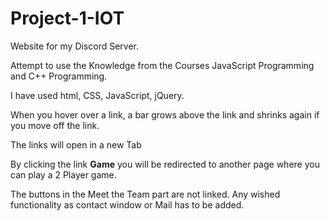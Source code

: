 # Project-1-IOT
Website for my Discord Server.

Attempt to use the Knowledge from the Courses JavaScript Programming and C++ Programming.

I have used html, CSS, JavaScript, jQuery.

When you hover over a link, a bar grows above the link and shrinks again if you move off the link.

The links will open in a new Tab 

By clicking the link **Game** you will be redirected to another page where you can play a 2 Player game.

The buttons in the Meet the Team part are not linked. Any wished functionality as contact window or Mail has to be added.
